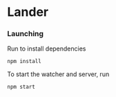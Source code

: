 # Lander
### Launching
Run to install dependencies
```
npm install
```

To start the watcher and server, run
```
npm start
```
